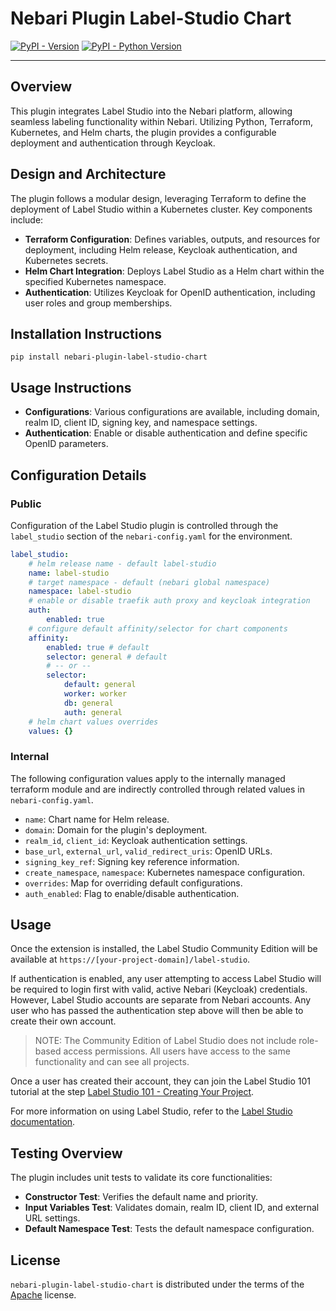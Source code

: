 
# Nebari Plugin Label-Studio Chart

[![PyPI - Version](https://img.shields.io/pypi/v/nebari-plugin-label-studio-chart.svg)](https://pypi.org/project/nebari-plugin-label-studio-chart)
[![PyPI - Python Version](https://img.shields.io/pypi/pyversions/nebari-plugin-label-studio-chart.svg)](https://pypi.org/project/nebari-plugin-label-studio-chart)

-----

## Overview
This plugin integrates Label Studio into the Nebari platform, allowing seamless labeling functionality within Nebari. Utilizing Python, Terraform, Kubernetes, and Helm charts, the plugin provides a configurable deployment and authentication through Keycloak.

## Design and Architecture
The plugin follows a modular design, leveraging Terraform to define the deployment of Label Studio within a Kubernetes cluster. Key components include:
- **Terraform Configuration**: Defines variables, outputs, and resources for deployment, including Helm release, Keycloak authentication, and Kubernetes secrets.
- **Helm Chart Integration**: Deploys Label Studio as a Helm chart within the specified Kubernetes namespace.
- **Authentication**: Utilizes Keycloak for OpenID authentication, including user roles and group memberships.

## Installation Instructions


```console
pip install nebari-plugin-label-studio-chart
```


## Usage Instructions
- **Configurations**: Various configurations are available, including domain, realm ID, client ID, signing key, and namespace settings.
- **Authentication**: Enable or disable authentication and define specific OpenID parameters.

## Configuration Details

### Public
Configuration of the Label Studio plugin is controlled through the `label_studio` section of the `nebari-config.yaml` for the environment.

``` yaml
label_studio:
    # helm release name - default label-studio
    name: label-studio
    # target namespace - default (nebari global namespace)
    namespace: label-studio
    # enable or disable traefik auth proxy and keycloak integration
    auth:
        enabled: true
    # configure default affinity/selector for chart components
    affinity:
        enabled: true # default
        selector: general # default
        # -- or --
        selector:
            default: general
            worker: worker
            db: general
            auth: general
    # helm chart values overrides
    values: {}
```

### Internal
The following configuration values apply to the internally managed terraform module and are indirectly controlled through related values in `nebari-config.yaml`.

- `name`: Chart name for Helm release.
- `domain`: Domain for the plugin's deployment.
- `realm_id`, `client_id`: Keycloak authentication settings.
- `base_url`, `external_url`, `valid_redirect_uris`: OpenID URLs.
- `signing_key_ref`: Signing key reference information.
- `create_namespace`, `namespace`: Kubernetes namespace configuration.
- `overrides`: Map for overriding default configurations.
- `auth_enabled`: Flag to enable/disable authentication.

## Usage
Once the extension is installed, the Label Studio Community Edition will be available at `https://[your-project-domain]/label-studio`.

If authentication is enabled, any user attempting to access Label Studio will be required to login first with valid, active Nebari (Keycloak) credentials.  However, Label Studio accounts are separate from Nebari accounts.  Any user who has passed the authentication step above will then be able to create their own account.

> NOTE: The Community Edition of Label Studio does not include role-based access permissions.  All users have access to the same functionality and can see all projects.

Once a user has created their account, they can join the Label Studio 101 tutorial at the step [Label Studio 101 - Creating Your Project](https://labelstud.io/blog/zero-to-one-getting-started-with-label-studio/#creating-your-project).

For more information on using Label Studio, refer to the [Label Studio documentation](https://labelstud.io/guide/).

## Testing Overview

The plugin includes unit tests to validate its core functionalities:

- **Constructor Test**: Verifies the default name and priority.
- **Input Variables Test**: Validates domain, realm ID, client ID, and external URL settings.
- **Default Namespace Test**: Tests the default namespace configuration.

## License

`nebari-plugin-label-studio-chart` is distributed under the terms of the [Apache](./LICENSE.md) license.